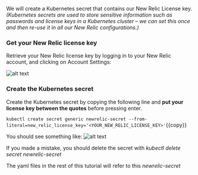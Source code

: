 
We will create a Kubernetes secret that contains our New Relic License key. 
*(Kubernetes secrets are used to store sensitive information such as passwords and license keys in a Kubernetes cluster – we can set this once and then re-use it in all our New Relic configurations.)*

### Get your New Relic license key
Retrieve your New Relic license key by logging in to your New Relic account, and clicking on Account Settings:

![alt text](https://github.com/polfliet/katacoda-scenarios/blob/master/kubernetes/screenshots/nrlicense.gif?raw=true "License key")

### Create the Kubernetes secret
Create the Kubernetes secret by copying the following line and **put your license key between the quotes** before pressing enter.

`kubectl create secret generic newrelic-secret --from-literal=new_relic_license_key='<YOUR_NEW_RELIC_LICENSE_KEY>'`{{copy}}

You should see something like:
![alt text](https://github.com/polfliet/katacoda-scenarios/blob/master/kubernetes/screenshots/secret.png?raw=true "Secret")

If you made a mistake, you should delete the secret with *kubectl delete secret newrelic-secret*

The yaml files in the rest of this tutorial will refer to this *newrelic-secret*

